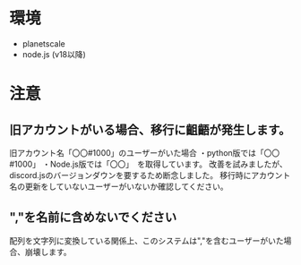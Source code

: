 # 環境
- planetscale
- node.js (v18以降)

# 注意
## 旧アカウントがいる場合、移行に齟齬が発生します。
旧アカウント名「〇〇#1000」のユーザーがいた場合
・python版では「〇〇#1000」
・Node.js版では「〇〇」　を取得しています。
改善を試みましたが、discord.jsのバージョンダウンを要するため断念しました。
移行時にアカウント名の更新をしていないユーザーがいないか確認してください。

## ","を名前に含めないでください
配列を文字列に変換している関係上、このシステムは","を含むユーザーがいた場合、崩壊します。